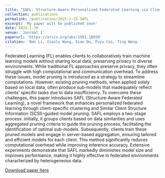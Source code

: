 ```yaml
---
title: "SAFL: Structure-Aware Personalized Federated Learning via Client-Specific Clustering and SCSI-Guided Model Pruning"
collection: publications
permalink: /publication/2025-2-15-SAFL
excerpt: 'My paper will be published soon'
date: 2024-1-30
venue: 'Journal 1'
paperurl: 'https://arxiv.org/abs/2501.18659'
citation: 'Nan Li, Xiaolu Wang, Xiao Du, Puyu Cai, Ting Wang.'
---
```

Federated Learning (FL) enables clients to collaboratively train machine learning models without sharing local data, preserving privacy in diverse environments. While traditional FL approaches preserve privacy, they often struggle with high computational and communication overhead. To address these issues, model pruning is introduced as a strategy to streamline computations. However, existing pruning methods, when applied solely based on local data, often produce sub-models that inadequately reflect clients' specific tasks due to data insufficiency. To overcome these challenges, this paper introduces SAFL (Structure-Aware Federated Learning), a novel framework that enhances personalized federated learning through client-specific clustering and Similar Client Structure Information (SCSI)-guided model pruning. SAFL employs a two-stage process: initially, it groups clients based on data similarities and uses aggregated pruning criteria to guide the pruning process, facilitating the identification of optimal sub-models. Subsequently, clients train these pruned models and engage in server-based aggregation, ensuring tailored and efficient models for each client. This method significantly reduces computational overhead while improving inference accuracy. Extensive experiments demonstrate that SAFL markedly diminishes model size and improves performance, making it highly effective in federated environments characterized by heterogeneous data.

[Download paper here](https://arxiv.org/abs/2501.18659)

